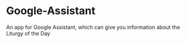 # Google-Assistant
An app for Google Assistant, which can give you information about the Liturgy of the Day
